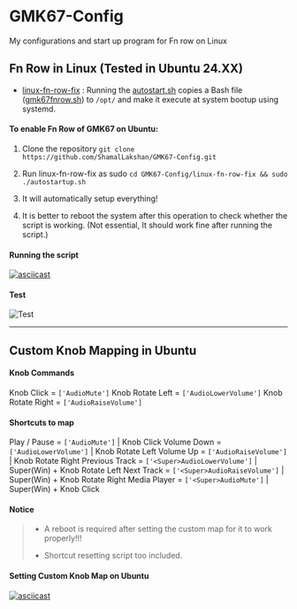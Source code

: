 # GMK67-Config
My configurations and start up program for Fn row on Linux

## Fn Row in Linux (Tested in Ubuntu 24.XX)
- [linux-fn-row-fix](./linux-fn-row-fix/) : Running the [autostart.sh](./linux-fn-row-fix/autostartup.sh) copies a Bash file ([gmk67fnrow.sh](./linux-fn-row-fix/assets/gmk67fnrow.sh)) to ```/opt/``` and make it execute at system bootup using systemd.

#### To enable Fn Row of GMK67 on Ubuntu:
1. Clone the repository
   ```git clone https://github.com/ShamalLakshan/GMK67-Config.git```

2. Run linux-fn-row-fix as sudo 
   ```cd GMK67-Config/linux-fn-row-fix && sudo ./autostartup.sh```

3. It will automatically setup everything!
4. It is better to reboot the system after this operation to check whether the script is working. (Not essential, It should work fine after running the script.)

#### Running the script
[![asciicast](https://asciinema.org/a/cKdvhNqtxuG2XgehlSON0hLCZ.svg)](https://asciinema.org/a/cKdvhNqtxuG2XgehlSON0hLCZ)

#### Test
![Test](./linux-fn-row-fix/assets/test.png)

---

## Custom Knob Mapping in Ubuntu
#### Knob Commands
Knob Click = ```['AudioMute']```
Knob Rotate Left = ```['AudioLowerVolume']```
Knob Rotate Right = ```['AudioRaiseVolume']```


#### Shortcuts to map
Play / Pause = ```['AudioMute']``` | Knob Click 
Volume Down = ```['AudioLowerVolume']``` | Knob Rotate Left
Volume Up = ```['AudioRaiseVolume']``` | Knob Rotate Right
Previous Track = ```['<Super>AudioLowerVolume']``` | Super(Win) + Knob Rotate Left
Next Track = ```['<Super>AudioRaiseVolume']``` | Super(Win) + Knob Rotate Right
Media Player = ```['<Super>AudioMute']``` | Super(Win) + Knob Click

#### Notice
>  - A reboot is required after setting the custom map for it to work properly!!!
>
> - Shortcut resetting script too included.

#### Setting Custom Knob Map on Ubuntu 
[![asciicast](https://asciinema.org/a/6Ezy2esDnJFjn9SHBtKewWdI8.svg)](https://asciinema.org/a/6Ezy2esDnJFjn9SHBtKewWdI8)